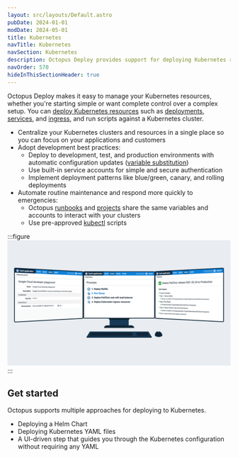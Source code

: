 ```yaml
---
layout: src/layouts/Default.astro
pubDate: 2024-01-01
modDate: 2024-05-01
title: Kubernetes
navTitle: Kubernetes
navSection: Kubernetes
description: Octopus Deploy provides support for deploying Kubernetes resources.
navOrder: 570
hideInThisSectionHeader: true
---
```


Octopus Deploy makes it easy to manage your Kubernetes resources, whether you're starting simple or want complete control over a complex setup. You can [deploy Kubernetes resources](https://octopus.com/use-case/kubernetes) such as [deployments](/docs/deployments/kubernetes/deploy-container/), [services](/docs/deployments/kubernetes/deploy-service/), and [ingress](/docs/deployments/kubernetes/deploy-ingress), and run scripts against a Kubernetes cluster.

- Centralize your Kubernetes clusters and resources in a single place so you can focus on your applications and customers
- Adopt development best practices:
  - Deploy to development, test, and production environments with automatic configuration updates ([variable substitution](/docs/projects/variables/variable-substitutions))
  - Use built-in service accounts for simple and secure authentication
  - Implement deployment patterns like blue/green, canary, and rolling deployments
- Automate routine maintenance and respond more quickly to emergencies:
  - Octopus [runbooks](/docs/runbooks/) and [projects](/docs/projects) share the same variables and accounts to interact with your clusters
  - Use pre-approved [kubectl](/docs/deployments/kubernetes/kubectl) scripts

:::figure
![Three screenshots from Octopus, showing the Google Cloud account configuration, Kubernetes deployment process, and a successful deployment to production.](/docs/deployments/kubernetes/image-octopus-gcp-kubernetes-2021-q3.png)
:::

## Get started

Octopus supports multiple approaches for deploying to Kubernetes. 

 - Deploying a Helm Chart 
 - Deploying Kubernetes YAML files
 - A UI-driven step that guides you through the Kubernetes configuration without requiring any YAML 